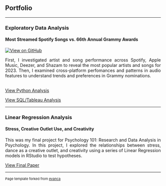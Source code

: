 ## Portfolio

---

### Exploratory Data Analysis

#### Most Streamed Spotify Songs vs. 66th Annual Grammy Awards

[![View on GitHub](https://img.shields.io/badge/GitHub-View_on_GitHub-blue?logo=GitHub)](/Spotify_2023.ipynb)

<div style="text-align: justify"> First, I investigated artist and song performance across Spotify, Apple Music, Deezer, and Shazam to reveal the most popular artists and songs for 2023. Then, I examined cross-platform perfomances and patterns in audio features to understand trends and preferences in Grammy nominations. </div>

<br>

[View Python Analysis](https://docs.google.com/presentation/d/1xpw4xdOtFHYPvd6e3TejPyk2Y2nIEfoGyNm1Wo5xpPU/edit?usp=sharing)

[View SQL/Tableau Analysis](https://docs.google.com/presentation/d/1UQkvK04quuLKH9fwdtS4wHUmmw16Ja5hu5we6HnKw8/edit?usp=sharing)

---

### Linear Regression Analysis

#### Stress, Creative Outlet Use, and Creativity

<div style="text-align: justify"> This was my final project for Psychology 101: Research and Data Analysis in Psychology. In this project, I explored the relationships between stress, dance as a creative outlet, and creativity using a series of Linear Regression models in RStudio to test hypotheses. </div>

[View Final Paper](https://docs.google.com/document/d/16Sm8aXbyHP-SPQU4yC_9UNrYuQ0V3VW61zNO9pzRumI/edit?usp=sharing)


---
<p style="font-size:11px">Page template forked from <a href="https://github.com/evanca/quick-portfolio">evanca</a></p>
<!-- Remove above link if you don't want to attibute -->
